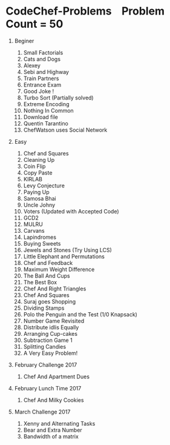 # CodeChef-Problems         &nbsp;&nbsp; Problem Count = 50

1. Beginer
    1. Small Factorials
    2. Cats and Dogs
    3. Alexey
    4. Sebi and Highway
    5. Train Partners
    6. Entrance Exam
    7. Good Joke !
    8. Turbo Sort (Partially solved)
    9. Extreme Encoding
    10. Nothing In Common
    11. Download file  
    12. Quentin Tarantino
    13. ChefWatson uses Social Network

2. Easy
    1. Chef and Squares
    2. Cleaning Up
    3. Coin Flip
    4. Copy Paste
    5. KIRLAB
    6. Levy Conjecture
    7. Paying Up
    8. Samosa Bhai
    9. Uncle Johny
    10. Voters (Updated with Accepted Code)
    11. GCD2
    12. MULRU
    13. Carvans
    14. Lapindromes
    15. Buying Sweets
    16. Jewels and Stones (Try Using LCS)
    17. Little Elephant and Permutations
    18. Chef and Feedback
    19. Maximum Weight Difference
    20. The Ball And Cups
    21. The Best Box
    22. Chef And Right Triangles
    23. Chef And Squares
    24. Suraj goes Shopping
    25. Dividing Stamps
    26. Polo the Penguin and the Test (1/0 Knapsack)
    27. Number Game Revisited
    28. Distribute idlis Equally
    29. Arranging Cup-cakes
    30. Subtraction Game 1
    31. Splitting Candies
    32. A Very Easy Problem!

3. February Challenge 2017
    1. Chef And Apartment Dues

4. February Lunch Time 2017
    1. Chef And Milky Cookies

5. March Challenge 2017
    1. Xenny and Alternating Tasks
    2. Bear and Extra Number
    3. Bandwidth of a matrix
